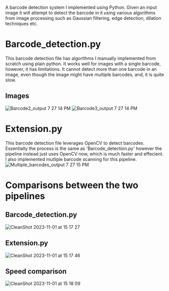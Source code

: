 A barcode detection system I implemented using Python. Given an input image it will attempt to detect the barcode in it using various algorithms from image processing such as Gaussian filtering, edge detection, dilation techniques etc.

# Barcode_detection.py 
This barcode detection file has algorithms I manually implemented from scratch using plain python. It works well for images with a single barcode, however, it has limitations. It cannot detect more than one barcode in an image, even though the image might have multiple barcodes, and, it is quite slow. 

## Images
![Barcode2_output 7 27 14 PM](https://github.com/Mman755/Barcode-Detection/assets/100733144/833c26f8-c407-4ad2-8a3f-551dc8bfe9f9)
![Barcode3_output 7 27 14 PM](https://github.com/Mman755/Barcode-Detection/assets/100733144/4e346e6d-510b-4240-9182-b7e5dd28cde4)

# Extension.py
This barcode detection file leverages OpenCV to detect barcodes. Essentially the process is the same as 'Barcode_detection.py' however the pipeline instead just uses OpenCV now, which is much faster and effecient. I also implemented mutliple barcode scanning for this pipeline.
![Multiple_barcodes_output 7 27 15 PM](https://github.com/Mman755/Barcode-Detection/assets/100733144/0e15ccad-e720-49e4-99cd-4e248a1616f5)

# Comparisons between the two pipelines
## Barcode_detection.py
![CleanShot 2023-11-01 at 15 17 27](https://github.com/Mman755/Barcode-Detection/assets/100733144/bff508dd-cb10-468a-a796-58c992af1022)
## Extension.py
![CleanShot 2023-11-01 at 15 17 46](https://github.com/Mman755/Barcode-Detection/assets/100733144/4eb62cd5-ae67-4b5a-99df-0ef6e25e5777)
## Speed comparison
![CleanShot 2023-11-01 at 15 18 09](https://github.com/Mman755/Barcode-Detection/assets/100733144/a51177db-8a98-4fc1-877e-fb2c3da0dd94)



